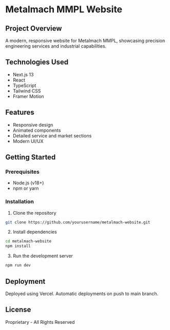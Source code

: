 # Metalmach MMPL Website

## Project Overview
A modern, responsive website for Metalmach MMPL, showcasing precision engineering services and industrial capabilities.

## Technologies Used
- Next.js 13
- React
- TypeScript
- Tailwind CSS
- Framer Motion

## Features
- Responsive design
- Animated components
- Detailed service and market sections
- Modern UI/UX

## Getting Started

### Prerequisites
- Node.js (v18+)
- npm or yarn

### Installation
1. Clone the repository
```bash
git clone https://github.com/yourusername/metalmach-website.git
```

2. Install dependencies
```bash
cd metalmach-website
npm install
```

3. Run the development server
```bash
npm run dev
```

## Deployment
Deployed using Vercel. Automatic deployments on push to main branch.

## License
Proprietary - All Rights Reserved
